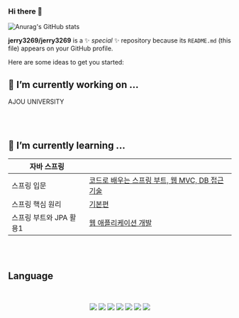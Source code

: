### Hi there 👋

![Anurag's GitHub stats](https://github-readme-stats.vercel.app/api?username=jerry3269&show_icons=true&theme=radical)

**jerry3269/jerry3269** is a ✨ _special_ ✨ repository because its `README.md` (this file) appears on your GitHub profile.

Here are some ideas to get you started:

## 🔭 I’m currently working on ...

AJOU UNIVERSITY

<br>
<br>

## 🌱 I’m currently learning ...

|자바 스프링||
|--|--|
|스프링 입문|[코드로 배우는 스프링 부트, 웹 MVC, DB 접근 기술](https://github.com/jerry3269/springboot-1)|
|스프링 핵심 원리|[기본편](https://github.com/jerry3269/springboot-2)|
|스프링 부트와 JPA 활용1|[웹 애플리케이션 개발](https://github.com/jerry3269/springboot3)|

<br><br>

## Language

<br>

<p align='center'>
<img src="https://img.shields.io/badge/JAVA%20-FF0000.svg?&style=for-the-badge&&logoColor=white"/>
<img src="https://img.shields.io/badge/CSS%20-FF9E0F.svg?&style=for-the-badge&&logoColor=white"/>
<img src="https://img.shields.io/badge/JSP%20-FECC00.svg?&style=for-the-badge&&logoColor=white"/>
<img src="https://img.shields.io/badge/JAVA SCRIPT%20-006643.svg?&style=for-the-badge&&logoColor=white"/>
<img src="https://img.shields.io/badge/JPA%20-00CAFF.svg?&style=for-the-badge&&logoColor=white"/>
<img src="https://img.shields.io/badge/JAVA SPRING%20-232F3E.svg?&style=for-the-badge&&logoColor=white"/>
<img src="https://img.shields.io/badge/HTML%20-66459B.svg?&style=for-the-badge&&logoColor=white"/>
</p>


<br>





